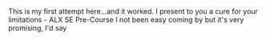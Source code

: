 This is my first attempt here...and it worked.
I present to you a cure for your limitations - ALX SE Pre-Course
I not been easy coming by but it's very promising, I'd say
